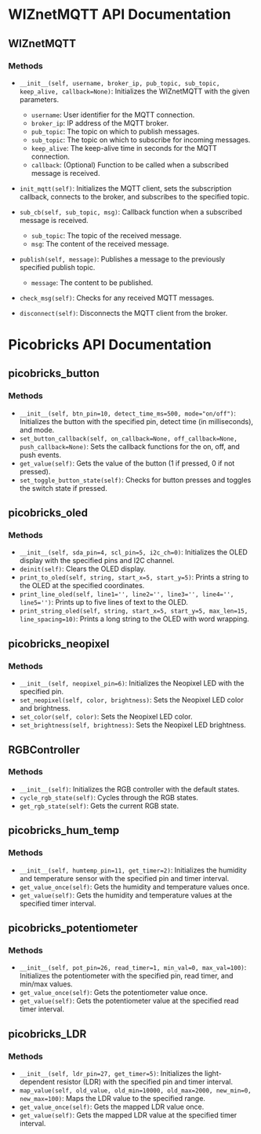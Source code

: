 # WIZnetMQTT API Documentation

## WIZnetMQTT

### Methods

- `__init__(self, username, broker_ip, pub_topic, sub_topic, keep_alive, callback=None)`: Initializes the WIZnetMQTT with the given parameters.
    - `username`: User identifier for the MQTT connection.
    - `broker_ip`: IP address of the MQTT broker.
    - `pub_topic`: The topic on which to publish messages.
    - `sub_topic`: The topic on which to subscribe for incoming messages.
    - `keep_alive`: The keep-alive time in seconds for the MQTT connection.
    - `callback`: (Optional) Function to be called when a subscribed message is received.

- `init_mqtt(self)`: Initializes the MQTT client, sets the subscription callback, connects to the broker, and subscribes to the specified topic.

- `sub_cb(self, sub_topic, msg)`: Callback function when a subscribed message is received.
    - `sub_topic`: The topic of the received message.
    - `msg`: The content of the received message.

- `publish(self, message)`: Publishes a message to the previously specified publish topic.
    - `message`: The content to be published.

- `check_msg(self)`: Checks for any received MQTT messages. 

- `disconnect(self)`: Disconnects the MQTT client from the broker.



# Picobricks API Documentation

## picobricks_button

### Methods

- `__init__(self, btn_pin=10, detect_time_ms=500, mode="on/off")`: Initializes the button with the specified pin, detect time (in milliseconds), and mode.
- `set_button_callback(self, on_callback=None, off_callback=None, push_callback=None)`: Sets the callback functions for the on, off, and push events.
- `get_value(self)`: Gets the value of the button (1 if pressed, 0 if not pressed).
- `set_toggle_button_state(self)`: Checks for button presses and toggles the switch state if pressed.

## picobricks_oled

### Methods

- `__init__(self, sda_pin=4, scl_pin=5, i2c_ch=0)`: Initializes the OLED display with the specified pins and I2C channel.
- `deinit(self)`: Clears the OLED display.
- `print_to_oled(self, string, start_x=5, start_y=5)`: Prints a string to the OLED at the specified coordinates.
- `print_line_oled(self, line1='', line2='', line3='', line4='', line5='')`: Prints up to five lines of text to the OLED.
- `print_string_oled(self, string, start_x=5, start_y=5, max_len=15, line_spacing=10)`: Prints a long string to the OLED with word wrapping.

## picobricks_neopixel

### Methods

- `__init__(self, neopixel_pin=6)`: Initializes the Neopixel LED with the specified pin.
- `set_neopixel(self, color, brightness)`: Sets the Neopixel LED color and brightness.
- `set_color(self, color)`: Sets the Neopixel LED color.
- `set_brightness(self, brightness)`: Sets the Neopixel LED brightness.

## RGBController

### Methods

- `__init__(self)`: Initializes the RGB controller with the default states.
- `cycle_rgb_state(self)`: Cycles through the RGB states.
- `get_rgb_state(self)`: Gets the current RGB state.

## picobricks_hum_temp

### Methods

- `__init__(self, humtemp_pin=11, get_timer=2)`: Initializes the humidity and temperature sensor with the specified pin and timer interval.
- `get_value_once(self)`: Gets the humidity and temperature values once.
- `get_value(self)`: Gets the humidity and temperature values at the specified timer interval.

## picobricks_potentiometer

### Methods

- `__init__(self, pot_pin=26, read_timer=1, min_val=0, max_val=100)`: Initializes the potentiometer with the specified pin, read timer, and min/max values.
- `get_value_once(self)`: Gets the potentiometer value once.
- `get_value(self)`: Gets the potentiometer value at the specified read timer interval.

## picobricks_LDR

### Methods

- `__init__(self, ldr_pin=27, get_timer=5)`: Initializes the light-dependent resistor (LDR) with the specified pin and timer interval.
- `map_value(self, old_value, old_min=10000, old_max=2000, new_min=0, new_max=100)`: Maps the LDR value to the specified range.
- `get_value_once(self)`: Gets the mapped LDR value once.
- `get_value(self)`: Gets the mapped LDR value at the specified timer interval.
